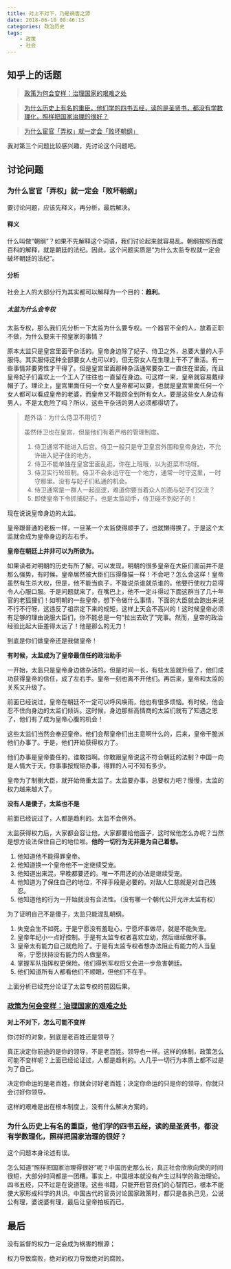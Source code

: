 ```yaml
---
title: 对上不对下，乃是祸害之源
date: 2018-06-10 00:46:13
categories: 政治历史
tags: 
    - 政策
    - 社会
---
```


## 知乎上的话题

>  [政策为何会变样：治理国家的艰难之处](https://zhuanlan.zhihu.com/p/31956198)

> [为什么历史上有名的重臣，他们学的四书五经，读的是圣贤书，都没有学数理化，照样把国家治理的很好？](https://www.zhihu.com/question/26984147/answer/269660715)

> [为什么宦官「弄权」就一定会「败坏朝纲」](https://www.zhihu.com/question/20422670/answer/15096800)

我对第三个问题比较感兴趣，先讨论这个问题吧。

## 讨论问题

### 为什么宦官「弄权」就一定会「败坏朝纲」

要讨论问题，应该先释义，再分析，最后解决。

#### 释义

什么叫做“朝纲”？如果不先解释这个词语，我们讨论起来就容易乱。朝纲按照百度百科的解释，就是朝廷的法纪。因此，这个问题实质是“为什么太监专权就一定会破坏朝廷的法纪”。

#### 分析

社会上人的大部分行为其实都可以解释为一个目的：**趋利**。

##### 太监为什么会专权

太监专权，那么我们先分析一下太监为什么要专权。一个器官不全的人，放着正职不做，为什么要来干预皇家的事情？

原本太监只是皇宫里面干杂活的。皇帝身边除了妃子、侍卫之外，总要大量的人手服侍。其实服侍这种全部要女人也可以的，但无奈女人在生理上干不了重活。有一些事情非要男性才干得了。但是皇宫里面那种杂活通常要杂工一直住在里面，而且皇帝妃子们喜欢上一个工人了往往也一直留在身边。可这样一来，皇帝就容易戴绿帽子了。理论上，皇宫里面任何一个女人皇帝都可以要，也就是皇宫里面任何一个女人都可以看成皇帝的老婆，而皇帝又不能顾全到所有女人。要是这些女人身边有男人，不是太危险了吗？所以，这些干杂活的男人必须都得切了。

> 题外话：为什么侍卫不用切？
>
> 虽然侍卫也在皇宫，但是他们有着严格的管理制度。
>
> 1. 侍卫通常不能进入后宫。侍卫一般只是守卫皇宫外围和皇帝身边，不允许进入妃子住的地方。
> 2. 侍卫不能单独在皇宫里面乱逛。你在上班哦，以为逛菜市场呀。
> 3. 侍卫实行轮班制。侍卫不会永远守在一个地方，通常一时守这里，一时守那里。没有与妃子们私通的机会。
> 4. 侍卫通常是一群人一起巡逻，难道你要当着众人的面与妃子们交流？
> 5. 即使皇帝下令抓捕妃子，也是太监动手，侍卫碰不到妃子的！

现在说说皇帝身边的太监。

皇帝跟普通的老板一样，一旦某一个太监使得顺手了，也就懒得换了。于是这个太监就会成为皇帝身边的左右手。

**皇帝在朝廷上并非可以为所欲为。**

如果读者对明朝的历史有所了解，可以发现，明朝的很多皇帝在大臣们面前并不是那么强势，有时候，皇帝居然被大臣们压得像猫一样！不会吧？怎么会这样！皇帝虽然有生杀大权，但是，他不能当疯子，不能说杀谁就杀谁的。他要行使权力总得令人心服口服。于是问题就来了，在嘴巴上，他不一定斗得过下面这群当了几十年官的老狐狸们！如明朝的一些皇帝，想下令做什么事情，下面的大臣就会跑出来说不行不行呀，这违反了祖宗定下来的规矩，这样上天会不高兴的！这时候皇帝必须有足够的理由说服大臣们，你不能总是一句“拉出去砍了”完事。然而，皇帝的政治经验比起大臣差得太远了！他是那么的无力！

到底是你们做皇帝还是我做皇帝！

**有时候，太监成为了皇帝最信任的政治助手**

一开始，太监只是皇帝身边做杂活的。但是时间一长，有些太监就升级了，他们成功获得皇帝的信任，成了左右手。皇帝一刻也离不开他们。再后来，皇帝和太监的关系又升级了。

前面已经说过，皇帝在朝廷不一定可以呼风唤雨，他也有很多烦恼。有时候，他会忍不住向身边的太监们倾诉。这时候，身边那些高情商的太监们就有了知遇之恩了，他们有了成为皇帝心腹的机会！

这些太监们当然会奉迎皇帝。他们会帮皇帝们出主意啊什么的，后来，皇帝干脆派他们办事了。于是，他们开始获得权力了。

他们办事是皇帝委任的，谁敢挡啊。你敢跟皇帝说这不符合朝廷的法制？中国一向是人情大于天，你事事按规矩办事，得罪的人可不知有多少。

皇帝为了制衡大臣，就开始倚重太监了。太监要办事，总要权力吧？慢慢，太监的权力越来越大了。

**没有人是傻子，太监也不是**

前面已经说过了，人都是趋利的。太监不会例外。

太监获得权力后，大家都会容让他，大家都要给他面子，这时候他怎么办呢？当然是想方设法保住自己的地位啦。**他的一切行为无非是为自己着想。**

1. 他知道他不能得罪皇帝。
2. 他知道换一个皇帝他不一定继续受宠。
3. 他知道出来混，早晚都要还的。唯一不用还的办法是继续受宠。
4. 他知道为了保住自己的地位，不择手段是必要的。对敌人仁慈就是对自己残忍。
5. 他知道他的行为一开始就没有合法性。（没有哪一个朝代公开允许太监有权）

为了证明自己不是傻子，太监只能混乱朝纲。

1. 失宠会生不如死。于是宁愿没有羞耻心，宁愿坏事做尽，就是不能失宠。
2. 皇帝年纪小一点好控制。于是有太监专权者喜欢立幼，然后继续做坏事。
3. 皇帝太有能力自己就危险了。于是有太监专权者想办法阻止有能力的人当皇帝，宁愿扶持没有能力的人做皇帝。
4. 掌握军队指挥权更保险。他们得到军权后又会进一步危害朝廷。
5. 他们知道所有人都看他们不顺眼，但他们不在乎。

上面分析已经充分论证了太监专权的前因后果。

### [政策为何会变样：治理国家的艰难之处](https://zhuanlan.zhihu.com/p/31956198)

**对上不对下，怎么可能不变样**

你讨好的对象，到底是老百姓还是领导？

真正决定你前途的是你的领导，不是老百姓。领导也一样。这样的体制，政策怎么可能不变样呢？上面已经论证过，人都是趋利的。人几乎一切行为本质上都不过是为了自己。

决定你命运的是老百姓，你就会讨好老百姓；决定你命运的只是你的领导，你就只会讨好你领导。

这样的艰难是出在根本制度上，没有什么解决方案的。

### 为什么历史上有名的重臣，他们学的四书五经，读的是圣贤书，都没有学数理化，照样把国家治理的很好？

这个问题本身论述有误。

怎么知道“照样把国家治理得很好”呢？中国历史那么长，真正社会欣欣向荣的时间很短，大部分时间都是一团糟。事实上，中国根本就没有产生过科学的政治理论。四书五经，只不过是在说道理。这些书籍，只能开启官员们的心智而已，根本不能使大家形成科学的共识。中国古代的官员讨论国家政策时，都只是各执己见，公说公有理，婆说婆有理，最后让皇帝拍板而已。

## 最后

没有监督的权力一定会成为祸害的根源；

权力导致腐败，绝对的权力导致绝对的腐败。







